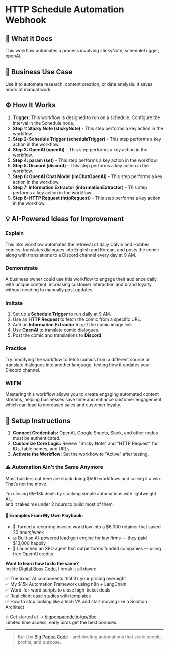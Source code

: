 # HTTP Schedule Automation Webhook

## 🚀 What It Does
This workflow automates a process involving stickyNote, scheduleTrigger, openAi.

## 💼 Business Use Case
Use it to automate research, content creation, or data analysis. It saves hours of manual work.

## ⚙️ How It Works
1.  **Trigger:** This workflow is designed to run on a schedule. Configure the interval in the Schedule node.
2. **Step 1: Sticky Note (stickyNote)** - This step performs a key action in the workflow.
3. **Step 2: Schedule Trigger (scheduleTrigger)** - This step performs a key action in the workflow.
4. **Step 3: OpenAI (openAi)** - This step performs a key action in the workflow.
5. **Step 4: param (set)** - This step performs a key action in the workflow.
6. **Step 5: Discord (discord)** - This step performs a key action in the workflow.
7. **Step 6: OpenAI Chat Model (lmChatOpenAi)** - This step performs a key action in the workflow.
8. **Step 7: Information Extractor (informationExtractor)** - This step performs a key action in the workflow.
9. **Step 8: HTTP Request (httpRequest)** - This step performs a key action in the workflow.

## 💡 AI-Powered Ideas for Improvement
### Explain
This n8n workflow automates the retrieval of daily Calvin and Hobbes comics, translates dialogues into English and Korean, and posts the comic along with translations to a Discord channel every day at 9 AM.

### Demonstrate
A business owner could use this workflow to engage their audience daily with unique content, increasing customer interaction and brand loyalty without needing to manually post updates.

### Imitate
1. Set up a **Schedule Trigger** to run daily at 9 AM.
2. Use an **HTTP Request** to fetch the comic from a specific URL.
3. Add an **Information Extractor** to get the comic image link.
4. Use **OpenAI** to translate comic dialogues.
5. Post the comic and translations to **Discord**.

### Practice
Try modifying the workflow to fetch comics from a different source or translate dialogues into another language, testing how it updates your Discord channel.

### WIIFM
Mastering this workflow allows you to create engaging automated content streams, helping businesses save time and enhance customer engagement, which can lead to increased sales and customer loyalty.

## 🔧 Setup Instructions
1. **Connect Credentials:** OpenAI, Google Sheets, Slack, and other nodes must be authenticated.
2. **Customize Core Logic:** Review "Sticky Note" and "HTTP Request" for IDs, table names, and URLs.
3. **Activate the Workflow:** Set the workflow to "Active" after testing.

### ⚠️ Automation Ain’t the Same Anymore

Most builders out here are stuck doing $500 workflows and calling it a win.  
That’s not the move.  

I'm closing $6k–$13k deals by stacking simple automations with lightweight AI...  
and it takes me under 2 hours to build most of them.

#### 🧠 Examples From My Own Playbook:
- 🔁 Turned a recurring invoice workflow into a $6,000 retainer that saved 20 hours/week  
- ⚖️ Built an AI-powered lead gen engine for law firms — they paid $13,000 happily  
- 🚀 Launched an SEO agent that outperforms funded companies — using free OpenAI credits  

**Want to learn how to do the same?**  
Inside [Digital Boss Code](https://bigpoppacode.io/go/dbc), I break it all down:

✅ The exact AI components that 3x your pricing overnight  
✅ My $15k Automation Framework using n8n + LangChain  
✅ Word-for-word scripts to close high-ticket deals  
✅ Real client case studies with templates  
✅ How to stop looking like a tech VA and start moving like a Solution Architect  

🔥 Get started at → [bigpoppacode.io/go/dbc](https://bigpoppacode.io/go/dbc)  
Limited time access, early birds get the best bonuses.

---
> Built by [Big Poppa Code](https://bigpoppacode.io) – architecting automations that scale people, profits, and purpose.
